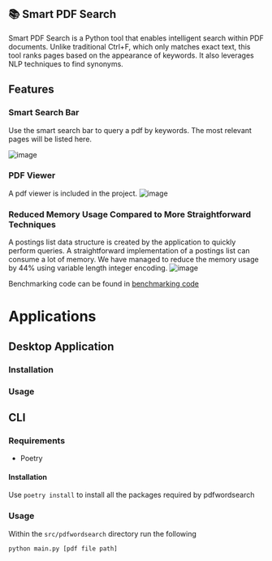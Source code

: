 ## 📚 Smart PDF Search

Smart PDF Search is a Python tool that enables intelligent search within PDF documents. Unlike traditional Ctrl+F, which only matches exact text, this tool ranks pages based on the appearance of keywords. It also leverages NLP techniques to find synonyms.

## Features

### Smart Search Bar

Use the smart search bar to query a pdf by keywords. The most relevant pages will be listed here.

![image](https://github.com/user-attachments/assets/56954926-bd96-4e59-8842-6ba5568af863)

### PDF Viewer
A pdf viewer is included in the project.
![image](https://github.com/user-attachments/assets/95d624d1-f6f8-4994-8cc0-b0156560dc8a)




### Reduced Memory Usage Compared to More Straightforward Techniques
A postings list data structure is created by the application to quickly perform queries. A straightforward implementation of a postings list can consume a lot of memory. We have managed to reduce the memory usage by 44% using variable length integer encoding.
![image](https://github.com/user-attachments/assets/c19f5751-d44b-4ff8-af54-be6821e268be)

Benchmarking code can be found in [benchmarking code](tests/benchmark_tests)

# Applications

## Desktop Application

### Installation

### Usage

## CLI

### Requirements
- Poetry

#### Installation
Use ``poetry install`` to install all the packages required by pdfwordsearch

### Usage
Within the ``src/pdfwordsearch`` directory run the following
```
python main.py [pdf file path]
```



